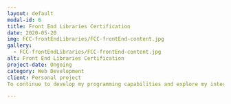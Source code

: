 ```yaml
---
layout: default
modal-id: 6
title: Front End Libraries Certification
date: 2020-05-20
img: FCC-frontEndLibraries/FCC-frontEnd-content.jpg
gallery:
  - FCC-frontEndLibraries/FCC-frontEnd-content.jpg
alt: Front End Libraries Certification
project-date: Ongoing
category: Web Development
client: Personal project
To continue to develop my programming capabilities and explore my interest in new languages I continued completing FreeCodeCamps JavaScript Algorithms and Data Structures course. Working through exercises beginning with an introduction to JavaScript and moving on to basic data structures and debugging methods allowed me to establish and build up my programming skills. After covering functional and object orientation programming, I began testing and improving my abilities through a series of basic and then intermediate algorithms scripting before completing 5 mini projects to gain my certification. Details of the course content can be on <br/><b><a href="https://www.freecodecamp.org/learn" target="_blank">freecodecamp.org</a></b>.

---
```

